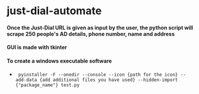 # just-dial-automate
#### Once the Just-Dial URL is given as input by the user, the python script will scrape 250 people's AD details, phone number, name and address
#### GUI is made with tkinter


#### To create a windows executable software
-      pyinstaller -F --onedir --console --icon {path for the icon} --add-data {add additional files you have used} --hidden-import {"package_name"} test.py
